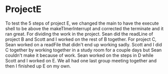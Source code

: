 # ProjectE
To test the 5 steps of project E, we changed the main to have the execute shell to be above the makeTImerInterrupt and corrected the terminate and it ran great. For dividing the work in the project. Sean did the readLine of project B and Scott and I worked on the rest of B together. For project C, Sean worked on a readFile that didn't end up working sadly. Scott and I did C together by working together in a study room for a couple days but Sean couldn't make it because of work. Sean worked on the steps in D while Scott and I worked on E. We all had one last group meeting together and then I finished up E on my own.
